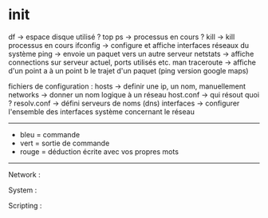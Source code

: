 # init

df -> espace disque utilisé ?
top
ps -> processus en cours ?
kill -> kill processus en cours
ifconfig -> configure et affiche interfaces réseaux du système
ping -> envoie un paquet vers un autre serveur
netstats -> affiche connections sur serveur actuel, ports utilisés etc.
man traceroute -> affiche d'un point a à un point b le trajet d'un paquet (ping version google maps)

fichiers  de configuration :
hosts -> definir une ip, un nom, manuellement
networks -> donner un nom logique à un réseau
host.conf -> qui résout quoi ?
resolv.conf -> défini serveurs de noms (dns)
interfaces -> configurer l'ensemble des interfaces système concernant le réseau

-------------------------------------------------------------------------------------------------------------------------

- bleu = commande
- vert = sortie de commande
- rouge = déduction écrite avec vos propres mots

--------------------------------------------------------------------------------------------------------------------------

Network :


System :


Scripting :
